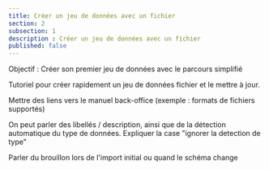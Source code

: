 ```yaml
---
title: Créer un jeu de données avec un fichier
section: 2
subsection: 1
description : Créer un jeu de données avec un fichier
published: false
---
```


Objectif : Créer son premier jeu de données avec le parcours simplifié

Tutoriel pour créer rapidement un jeu de données fichier et le mettre à jour.

Mettre des liens vers le manuel back-office (exemple : formats de fichiers supportés)

On peut parler des libellés / description, ainsi que de la détection automatique du type de données. Expliquer la case "ignorer la detection de type"

Parler du brouillon lors de l'import initial ou quand le schéma change
